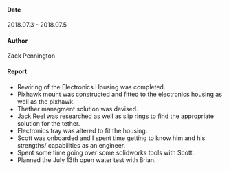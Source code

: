 #### Date 
2018.07.3 - 2018.07.5

#### Author
Zack Pennington

#### Report
- Rewiring of the Electronics Housing was completed.
- Pixhawk mount was constructed and fitted to the electronics housing as well as the pixhawk.
- Thether managment solution was devised.
- Jack Reel was researched as well as slip rings to find the appropriate solution for the tether.
- Electronics tray was altered to fit the housing.
- Scott was onboarded and I spent time getting to know him and his strengths/ capabilities as an engineer.
- Spent some time going over some solidworks tools with Scott.
- Planned the July 13th open water test with Brian.

